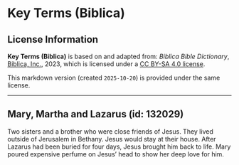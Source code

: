# Key Terms (Biblica)

## License Information

**Key Terms (Biblica)** is based on and adapted from: _Biblica Bible Dictionary_, [Biblica, Inc.](https://www.biblica.com/), 2023, which is licensed under a [CC BY-SA 4.0 license](https://creativecommons.org/licenses/by-sa/4.0/legalcode.en).

This markdown version (created `2025-10-20`) is provided under the same license.



--------------------------------

## Mary, Martha and Lazarus (id: 132029)

Two sisters and a brother who were close friends of Jesus. They lived outside of Jerusalem in Bethany. Jesus would stay at their house. After Lazarus had been buried for four days, Jesus brought him back to life. Mary poured expensive perfume on Jesus’ head to show her deep love for him.


